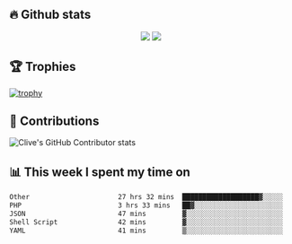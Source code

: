 ## &#128293; Github stats

<!-- GitHub Readme Streak Stats - https://github.com/DenverCoder1/github-readme-streak-stats -->
<p align="center">

<picture>
  <source 
    srcset="https://github-readme-stats.vercel.app/api?username=clivewalkden&count_private=true&show_icons=true&theme=darcula"
    media="(prefers-color-scheme: dark)"
  />
  <source
    srcset="https://github-readme-stats.vercel.app/api?username=clivewalkden&count_private=true&show_icons=true&theme=calm"
    media="(prefers-color-scheme: light), (prefers-color-scheme: no-preference)"
  />
  <img src="https://github-readme-stats.vercel.app/api?username=clivewalkden&count_private=true&show_icons=true&theme=darcula" />
</picture>

<a href="https://git.io/streak-stats" target="_blank">
  <img src="http://github-readme-streak-stats.herokuapp.com?user=clivewalkden&theme=darcula&date_format=j%20M%5B%20Y%5D" />
</a>

</p>

## &#127942; Trophies
[![trophy](https://github-profile-trophy.vercel.app/?username=clivewalkden&theme=onedark)](https://github.com/clivewalkden/github-profile-trophy)

## &#129309; Contributions
![Clive's GitHub Contributor stats](https://github-contributor-stats.vercel.app/api?username=clivewalkden)

## &#128202; This week I spent my time on
<!--START_SECTION:waka-->

```txt
Other                      27 hrs 32 mins  ███████████████████▓░░░░░   79.00 %
PHP                        3 hrs 33 mins   ██▓░░░░░░░░░░░░░░░░░░░░░░   10.20 %
JSON                       47 mins         ▓░░░░░░░░░░░░░░░░░░░░░░░░   02.25 %
Shell Script               42 mins         ▓░░░░░░░░░░░░░░░░░░░░░░░░   02.01 %
YAML                       41 mins         ▒░░░░░░░░░░░░░░░░░░░░░░░░   01.96 %
```

<!--END_SECTION:waka-->
